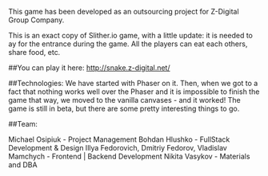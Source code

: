 This game has been developed as an outsourcing project for Z-Digital Group Company.

This is an exact copy of Slither.io game, with a little update: it is needed to ay for the entrance during the game. All the players can eat each others, share food, etc.

##You can play it here:
http://snake.z-digital.net/

##Technologies:
We have started with Phaser on it. Then, when we got to a fact that nothing works well over the Phaser and it is impossible to finish the game that way, we moved to the vanilla canvases - and it worked! The game is still in beta, but there are some pretty interesting things to go.

##Team:

Michael Osipiuk - Project Management
Bohdan Hlushko - FullStack Development & Design
Illya Fedorovich, Dmitriy Fedorov, Vladislav Mamchych - Frontend | Backend Development
Nikita Vasykov - Materials and DBA
